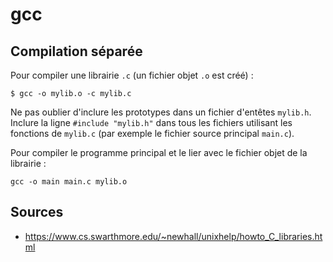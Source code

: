 gcc
===

## Compilation séparée
Pour compiler une librairie `.c` (un fichier objet `.o` est créé) :
```
$ gcc -o mylib.o -c mylib.c
```

Ne pas oublier d'inclure les prototypes dans un fichier d'entêtes `mylib.h`. Inclure la ligne `#include "mylib.h"` dans tous les fichiers utilisant les fonctions de `mylib.c` (par exemple le fichier source principal `main.c`).

Pour compiler le programme principal et le lier avec le fichier objet de la librairie :  
```
gcc -o main main.c mylib.o
```


## Sources
* https://www.cs.swarthmore.edu/~newhall/unixhelp/howto_C_libraries.html
